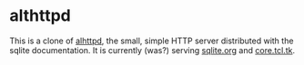 althttpd
========

This is a clone of [alhttpd](https://www.sqlite.org/docsrc/artifact/348b063918d0d38a90b956ac0c152ce32365bd7e),
the small, simple HTTP server distributed with the sqlite documentation.
It is currently (was?) serving [sqlite.org](http://www.mail-archive.com/fossil-users@lists.fossil-scm.org/msg02065.html)
and [core.tcl.tk](http://wiki.tcl.tk/37909).
